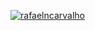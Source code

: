 [![rafaelncarvalho](https://github-readme-stats.vercel.app/api/top-langs/?username=rafaelncarvalho&hide=html&layout=compact&theme=default)](https://github.com/rafaelncarvalho/)

<!--
**rafaelncarvalho/rafaelncarvalho** is a ✨ _special_ ✨ repository because its `README.md` (this file) appears on your GitHub profile.

Here are some ideas to get you started:

- 🔭 I’m currently working on ...
- 🌱 I’m currently learning ...
- 👯 I’m looking to collaborate on ...
- 🤔 I’m looking for help with ...
- 💬 Ask me about ...
- 📫 How to reach me: ...
- 😄 Pronouns: ...
- ⚡ Fun fact: ...
-->
